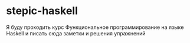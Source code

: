# stepic-haskell
Я буду проходить курс Функциональное программирование на языке Haskell и писать сюда заметки и решения упражнений
